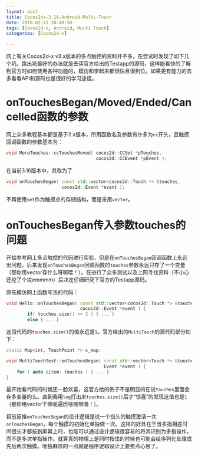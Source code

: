 ```yaml
---
layout: post
title: Cocos2dx-3.16-Android-Multi-Touch
date: 2018-02-11 20:40:58
tags: [Cocos2d-x, Android, Multi Touch]
categories: [Cocos2d-x]

---
```


网上有关Cocos2d-x v3.x版本的多点触控的资料并不多，在尝试时发现了如下几个坑。跳出坑最好的办法就是去读官方给出的Testapp的源码，这样能看快的了解到官方时如何使用各种功能的，模仿和学起来都很快且很到位。如果更有能力的去多看看API和源码也是很好的学习途径。

# onTouchesBegan/Moved/Ended/Cancelled函数的参数

网上众多教程基本都是基于2.x版本，所用函数名及参数有许多为`cc`开头，且触摸回调函数的参数基本为：
``` c++
void MoreTouches::ccTouchesMoved( cocos2d::CCSet *pTouches,
                                  cocos2d::CCEvent *pEvent );
```
在当前3.16版本中，其改为了
``` c++
void onTouchesBegan( const std::vector<cocos2d::Touch *> &touches,
                     cocos2d::Event *event );
```
不再使用`set`作为触摸点的存储结构，而是采用`vector`。

# onTouchesBegan传入参数touches的问题

开始参考网上多点触控的代码进行实验，但是在`onTouchesBegan`回调函数上永远出问题，后来发现`onTouchesBegan`回调函数的`touches`参数永远只存了一个变量（那你用vector存什么呀啊喂！）。在进行了众多测试以及上网寻找资料（不小心还挖了个坟emmmm）后决定仔细研究下官方的Testapp源码。

原先模仿网上函数写法的代码：
``` c++
void Hello::onTouchesBegan( const std::vector<cocos2d::Touch *> &touches,
                            cocos2d::Event *event ) {
        if( touches.size() >= 2 ) { ... }
        else { ... }
```
这段代码的`touches.size()`的值永远是`1`。官方给出的`MultiTouch`的源代码部分如下：
``` c++
static Map<int, TouchPoint *> s_map;

void MultiTouchTest::onTouchesBegan( const std::vector<Touch *> &touches,
                                     Event *event ) {
    for ( auto &item: touches ) { ... }
}
```
最开始看代码的时候还一脸欢喜，这官方给的例子不是明显的在说`touches`里面会存多变量的么。直到我用`log`打出来`touches.size()`后才“惊喜”的发现这值也是`1`（那你用vector干嘛呢遍历啥呢啊喂！）。

目前反推`onTouchesBegan`的设计逻辑是说一个指头的触摸激活一次`onTouchesBegan`，每个触摸的初始化单独做一次。这样的好处在于当多指相差时间很长才都按到屏幕上时，也能可以通过设计逻辑很容易的将其识别为多指操作，而不是多次单指操作。就算真的物理上是同时按住的时候也可能会给序列化处理成先后两次触摸。唯独麻烦的一点就是程序逻辑设计上要费点心思了。
